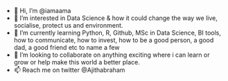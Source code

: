 - 👋 Hi, I’m @iamaama
- 👀 I’m interested in Data Science & how it could change the way we live, socialise, protect us and environment.  
- 🌱 I’m currently learning Python, R, Github, MSc in Data Science, BI tools, how to communicate, how to invest, how to be a good person, a good dad, a good friend etc to name a few
- 💞️ I’m looking to collaborate on anything exciting where i can learn or grow or help make this world a better place.
- 📫 Reach me on twitter @Ajithabraham

<!---
iamaama/iamaama is a ✨ special ✨ repository because its `README.md` (this file) appears on your GitHub profile.
You can click the Preview link to take a look at your changes.
--->
